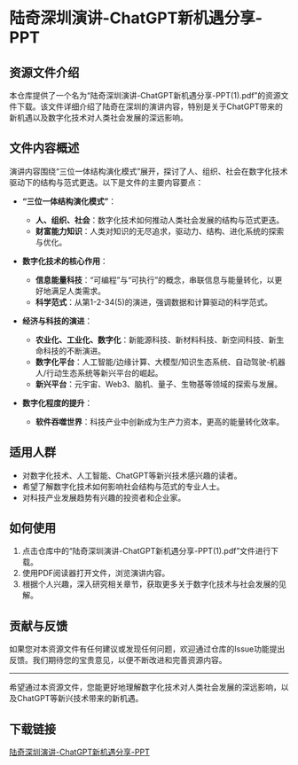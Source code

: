 # 陆奇深圳演讲-ChatGPT新机遇分享-PPT

## 资源文件介绍

本仓库提供了一个名为“陆奇深圳演讲-ChatGPT新机遇分享-PPT(1).pdf”的资源文件下载。该文件详细介绍了陆奇在深圳的演讲内容，特别是关于ChatGPT带来的新机遇以及数字化技术对人类社会发展的深远影响。

## 文件内容概述

演讲内容围绕“三位一体结构演化模式”展开，探讨了人、组织、社会在数字化技术驱动下的结构与范式更迭。以下是文件的主要内容要点：

- **“三位一体结构演化模式”**：
  - **人、组织、社会**：数字化技术如何推动人类社会发展的结构与范式更迭。
  - **财富能力知识**：人类对知识的无尽追求，驱动力、结构、进化系统的探索与优化。

- **数字化技术的核心作用**：
  - **信息能量科技**：“可编程”与“可执行”的概念，串联信息与能量转化，以更好地满足人类需求。
  - **科学范式**：从第1-2-34(5)的演进，强调数据和计算驱动的科学范式。

- **经济与科技的演进**：
  - **农业化、工业化、数字化**：新能源科技、新材料科技、新空间科技、新生命科技的不断演进。
  - **数字化平台**：人工智能/边缘计算、大模型/知识生态系统、自动驾驶-机器人/行动生态系统等新兴平台的崛起。
  - **新兴平台**：元宇宙、Web3、脑机、量子、生物基等领域的探索与发展。

- **数字化程度的提升**：
  - **软件吞噬世界**：科技产业中创新成为生产力资本，更高的能量转化效率。

## 适用人群

- 对数字化技术、人工智能、ChatGPT等新兴技术感兴趣的读者。
- 希望了解数字化技术如何影响社会结构与范式的专业人士。
- 对科技产业发展趋势有兴趣的投资者和企业家。

## 如何使用

1. 点击仓库中的“陆奇深圳演讲-ChatGPT新机遇分享-PPT(1).pdf”文件进行下载。
2. 使用PDF阅读器打开文件，浏览演讲内容。
3. 根据个人兴趣，深入研究相关章节，获取更多关于数字化技术与社会发展的见解。

## 贡献与反馈

如果您对本资源文件有任何建议或发现任何问题，欢迎通过仓库的Issue功能提出反馈。我们期待您的宝贵意见，以便不断改进和完善资源内容。

---

希望通过本资源文件，您能更好地理解数字化技术对人类社会发展的深远影响，以及ChatGPT等新兴技术带来的新机遇。

## 下载链接

[陆奇深圳演讲-ChatGPT新机遇分享-PPT](https://pan.quark.cn/s/d158ce09a89f)